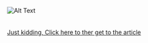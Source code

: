 ![Alt Text](https://media.giphy.com/media/pPhyAv5t9V8djyRFJH/giphy.gif)<br />
<br />
<br />
[Just kidding, Click here to ther get to the article](/src/toCodeOrNotToCode/againYes.md)

